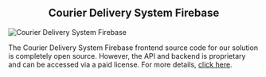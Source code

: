 <h2 style="text-align:center">Courier Delivery System Firebase </h2>

![Courier Delivery System Firebase](https://admin.ninjascode.com/wp-content/uploads/2025/repoImages/Raymond/courier%20delivery%20system%20firebase.webp) 

The Courier Delivery System Firebase frontend source code for our solution is completely open source. However, the API and backend is proprietary and can be accessed via a paid license. For more details, <a href="https://enatega.com/?utm_source=github&utm_medium=repo&utm_campaign=raymond-courier-delivery-system-firebase" target="_blank">click here</a>.

